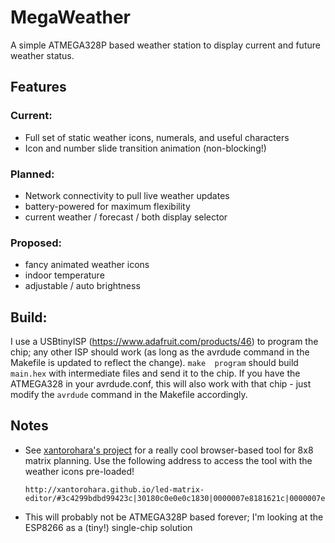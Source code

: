 # MegaWeather

A simple ATMEGA328P based weather station to display current and future weather status.

## Features

### Current:

* Full set of static weather icons, numerals, and useful characters
* Icon and number slide transition animation (non-blocking!)

### Planned:

* Network connectivity to pull live weather updates
* battery-powered for maximum flexibility
* current weather / forecast / both display selector

### Proposed:

* fancy animated weather icons
* indoor temperature
* adjustable / auto brightness

## Build:

I use a USBtinyISP (https://www.adafruit.com/products/46) to program the chip; any other ISP should
work (as long as the avrdude command in the Makefile is updated to reflect the change). `make 
program` should build `main.hex` with intermediate files and send it to the chip. If you have the
ATMEGA328 in your avrdude.conf, this will also work with that chip - just modify the `avrdude`
command in the Makefile accordingly.

## Notes

* See [xantorohara's project](https://github.com/xantorohara/led-matrix-editor) for a really cool
  browser-based tool for 8x8 matrix planning. Use the following address to access the
  tool with the weather icons pre-loaded!

      http://xantorohara.github.io/led-matrix-editor/#3c4299bdbd99423c|30180c0e0e0c1830|0000007e8181621c|0000007effff7e1c|8452087effff7e1c|a524e71818e724a5|7e01e61060fc020c|aa55aa55aa55aa55

* This will probably not be ATMEGA328P based forever; I'm looking at the ESP8266 as a (tiny!)
  single-chip solution
